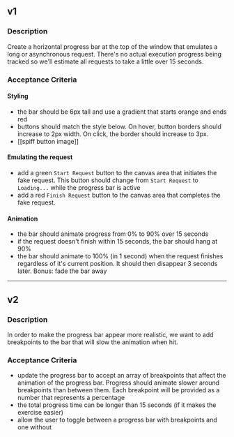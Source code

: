 ## v1

### Description

Create a horizontal progress bar at the top of the window that emulates a long or asynchronous request. There's no actual execution progress being tracked so we'll estimate all requests to take a little over 15 seconds.

### Acceptance Criteria

#### Styling

- the bar should be 6px tall and use a gradient that starts orange and ends red
- buttons should match the style below. On hover, button borders should increase to 2px width. On click, the border should increase to 3px.
- [[spiff button image]]

#### Emulating the request

- add a green `Start Request` button to the canvas area that initiates the fake request. This button should change from `Start Request` to `Loading...` while the progress bar is active
- add a red `Finish Request` button to the canvas area that completes the fake request.

#### Animation

- the bar should animate progress from 0% to 90% over 15 seconds
- if the request doesn't finish within 15 seconds, the bar should hang at 90%
- the bar should animate to 100% (in 1 second) when the request finishes regardless of it's current position. It should then disappear 3 seconds later. Bonus: fade the bar away

---

## v2

### Description

In order to make the progress bar appear more realistic, we want to add breakpoints to the bar that will slow the animation when hit.

### Acceptance Criteria

- update the progress bar to accept an array of breakpoints that affect the animation of the progress bar. Progress should animate slower around breakpoints than between them. Each breakpoint will be provided as a number that represents a percentage
- the total progress time can be longer than 15 seconds (if it makes the exercise easier)
- allow the user to toggle between a progress bar with breakpoints and one without
